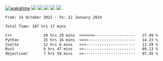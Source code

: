 [![wakatime](https://wakatime.com/badge/user/368879df-dc38-4b1a-86c4-8a2054a0e074.svg)](https://wakatime.com/@368879df-dc38-4b1a-86c4-8a2054a0e074)
<img src="https://img.shields.io/badge/Windows-0078D6?style=flat&logo=Windows&logoColor=white">
<img src="https://img.shields.io/badge/IntelliJ_IDEA-000000.svg?style=flat&logo=IntelliJ-IDEA&logoColor=white">
<img src="https://img.shields.io/badge/CLion-000000.svg?style=flat&logo=CLion&logoColor=white">
<img src="https://img.shields.io/badge/Visual_Studio_Code-007ACC?style=flat&logo=Visual-Studio-Code&logoColor=white">
<img src="https://img.shields.io/badge/Discord-5865F2?label=kano42&style=flat&logo=discord&logoColor=white">
<br>


<!--START_SECTION:waka-->

```txt
From: 14 October 2022 - To: 22 January 2024

Total Time: 107 hrs 17 mins

C++              29 hrs 29 mins  >>>>>>>------------------   27.49 %
Python           15 hrs 16 mins  >>>>---------------------   14.23 %
Svelte           12 hrs 6 mins   >>>----------------------   11.29 %
Rust             9 hrs 47 mins   >>-----------------------   09.13 %
ObjectiveC       7 hrs 59 mins   >>-----------------------   07.45 %
```

<!--END_SECTION:waka-->
